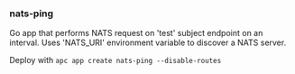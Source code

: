 ### nats-ping

Go app that performs NATS request on 'test' subject endpoint on an interval.
Uses 'NATS_URI' environment variable to discover a NATS server.

Deploy with `apc app create nats-ping --disable-routes`
